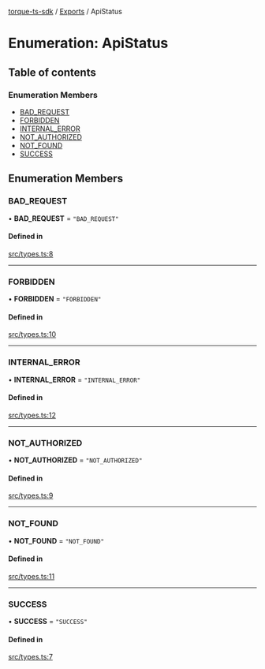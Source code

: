 [torque-ts-sdk](../README.md) / [Exports](../modules.md) / ApiStatus

# Enumeration: ApiStatus

## Table of contents

### Enumeration Members

- [BAD\_REQUEST](ApiStatus.md#bad_request)
- [FORBIDDEN](ApiStatus.md#forbidden)
- [INTERNAL\_ERROR](ApiStatus.md#internal_error)
- [NOT\_AUTHORIZED](ApiStatus.md#not_authorized)
- [NOT\_FOUND](ApiStatus.md#not_found)
- [SUCCESS](ApiStatus.md#success)

## Enumeration Members

### BAD\_REQUEST

• **BAD\_REQUEST** = ``"BAD_REQUEST"``

#### Defined in

[src/types.ts:8](https://github.com/torque-labs/torque-ts-sdk/blob/82c0f0054819300c00990cc3d24f1f60da91a74b/src/types.ts#L8)

___

### FORBIDDEN

• **FORBIDDEN** = ``"FORBIDDEN"``

#### Defined in

[src/types.ts:10](https://github.com/torque-labs/torque-ts-sdk/blob/82c0f0054819300c00990cc3d24f1f60da91a74b/src/types.ts#L10)

___

### INTERNAL\_ERROR

• **INTERNAL\_ERROR** = ``"INTERNAL_ERROR"``

#### Defined in

[src/types.ts:12](https://github.com/torque-labs/torque-ts-sdk/blob/82c0f0054819300c00990cc3d24f1f60da91a74b/src/types.ts#L12)

___

### NOT\_AUTHORIZED

• **NOT\_AUTHORIZED** = ``"NOT_AUTHORIZED"``

#### Defined in

[src/types.ts:9](https://github.com/torque-labs/torque-ts-sdk/blob/82c0f0054819300c00990cc3d24f1f60da91a74b/src/types.ts#L9)

___

### NOT\_FOUND

• **NOT\_FOUND** = ``"NOT_FOUND"``

#### Defined in

[src/types.ts:11](https://github.com/torque-labs/torque-ts-sdk/blob/82c0f0054819300c00990cc3d24f1f60da91a74b/src/types.ts#L11)

___

### SUCCESS

• **SUCCESS** = ``"SUCCESS"``

#### Defined in

[src/types.ts:7](https://github.com/torque-labs/torque-ts-sdk/blob/82c0f0054819300c00990cc3d24f1f60da91a74b/src/types.ts#L7)
